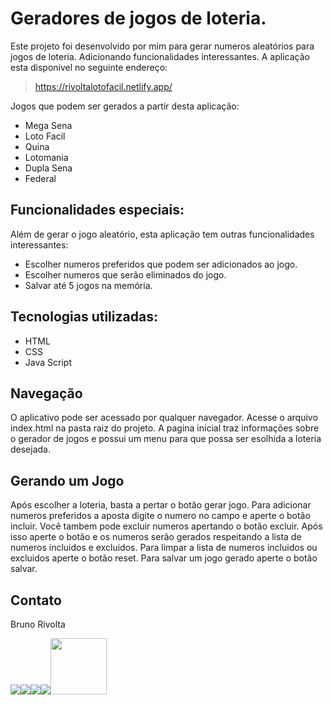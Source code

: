 # Geradores de jogos de loteria.

Este projeto foi desenvolvido por mim para gerar numeros aleatórios para jogos de loteria. Adicionando funcionalidades interessantes. A aplicação esta disponivel no seguinte endereço:

 > https://rivoltalotofacil.netlify.app/

Jogos que podem ser gerados a partir desta aplicação:

 - Mega Sena
 - Loto Facil
 - Quina
 - Lotomania
 - Dupla Sena
 - Federal

## Funcionalidades especiais:

Além de gerar o jogo aleatório, esta aplicação tem outras funcionalidades interessantes:

 - Escolher numeros preferidos que podem ser adicionados ao jogo.
 - Escolher numeros  que serão eliminados do jogo.
 - Salvar até 5 jogos na memória.

## Tecnologias utilizadas:

 - HTML
 - CSS
 - Java Script
 
## Navegação

O aplicativo pode ser acessado por qualquer navegador. Acesse o arquivo index.html na pasta raiz do projeto. A pagina inicial traz informações sobre o gerador de jogos e possui um menu para que possa ser esolhida a loteria desejada.

## Gerando um Jogo

Após escolher a loteria, basta a pertar o botão gerar jogo.
Para adicionar numeros preferidos a aposta digite o numero no campo e aperte o botão incluir. Você tambem pode excluir numeros apertando o botão excluir.
Após isso aperte o botão e os numeros serão gerados respeitando a lista de numeros incluidos e excluidos. Para limpar a lista de numeros incluidos ou excluidos aperte o botão reset. Para salvar um jogo gerado aperte o botão salvar.


## Contato

Bruno Rivolta  

<a href="mailto:brrivolta@gmail.com"><img src="https://img.icons8.com/plasticine/100/null/apple-mail.png"></a><a href="https://github.com/BrunoRivolta"><img src="https://img.icons8.com/plasticine/100/null/github-squared.png"></a><a href="https://www.linkedin.com/in/brunorivolta/"><img src="https://img.icons8.com/plasticine/100/null/linkedin.png"></a><a href="https://www.youtube.com/channel/UC6XJ3aQvFBU7gqHvebolwJQ"><img src="https://img.icons8.com/plasticine/100/null/youtube-play--v1.png"></a><a href="https://devrivolta.blogspot.com/"><img src="https://img.icons8.com/color/48/null/blogger.png" width='90'></a>


